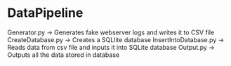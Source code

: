 # DataPipeline



Generator.py  -> Generates fake webserver logs and writes it to CSV file
CreateDatabase.py -> Creates a SQLlite database
InsertIntoDatabase.py -> Reads data from csv file and inputs it into SQLite database
Output.py -> Outputs all the data stored in database
